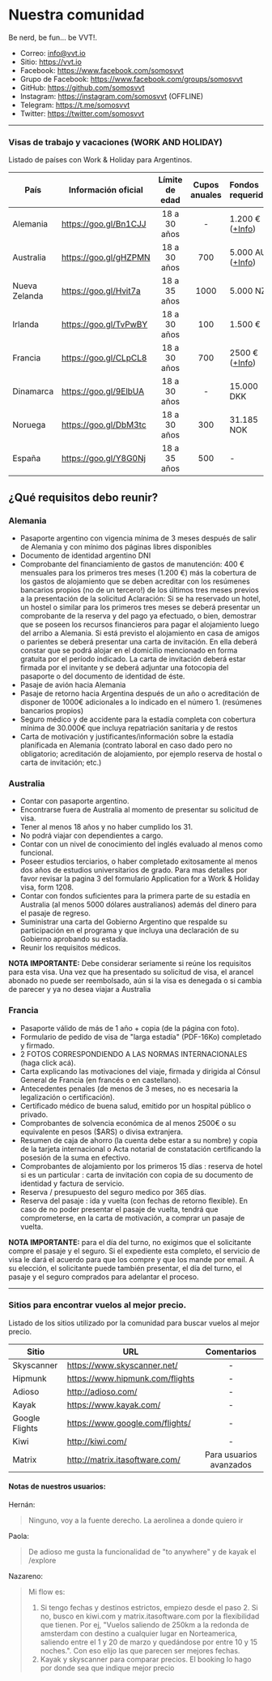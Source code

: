 # Nuestra comunidad
Be nerd, be fun... be VVT!.  

- Correo: info@vvt.io
- Sitio: https://vvt.io
- Facebook: https://www.facebook.com/somosvvt
- Grupo de Facebook: https://www.facebook.com/groups/somosvvt
- GitHub: https://github.com/somosvvt
- Instagram: https://instagram.com/somosvvt (OFFLINE)
- Telegram: https://t.me/somosvvt 
- Twitter: https://twitter.com/somosvvt

***


### Visas de trabajo y vacaciones (WORK AND HOLIDAY)

Listado de países con Work & Holiday para Argentinos. 

| País | Información oficial | Límite de edad | Cupos anuales | Fondos requeridos
| ------ | ------ | :------------------: |:------: | :------ |
| Alemania | https://goo.gl/Bn1CJJ | 18 a 30 años| - | 1.200 € ([+Info](#alemania)) |
| Australia | https://goo.gl/gHZPMN | 18 a 30 años | 700 |  5.000 AUD ([+Info](#australia)) |
| Nueva Zelanda | https://goo.gl/Hvit7a | 18 a 35 años | 1000 | 5.000 NZD
| Irlanda | https://goo.gl/TvPwBY | 18 a 30 años | 100 | 1.500 € |
| Francia | https://goo.gl/CLpCL8 | 18 a 30 años | 700 |  2500 € ([+Info](#francia))| 
| Dinamarca | https://goo.gl/9ElbUA | 18 a 30 años | - | 15.000 DKK |
| Noruega | https://goo.gl/DbM3tc | 18 a 30 años | 300 | 31.185 NOK  |
| España | https://goo.gl/Y8G0Nj | 18 a 35 años | 500 | - |

## ¿Qué requisitos debo reunir?

### Alemania 

- Pasaporte argentino con vigencia mínima de 3 meses después de salir de
Alemania y con mínimo dos páginas libres disponibles
- Documento de identidad argentino DNI 
- Comprobante del financiamiento de gastos de manutención:
400 € mensuales para los primeros tres meses (1.200 €) más la cobertura de los
gastos de alojamiento que se deben acreditar con los resúmenes bancarios propios
(no de un tercero!) de los últimos tres meses previos a la presentación de la
solicitud
Aclaración: Si se ha reservado un hotel, un hostel o similar para los primeros tres
meses se deberá presentar un comprobante de la reserva y del pago ya efectuado,
o bien, demostrar que se poseen los recursos financieros para pagar el alojamiento
luego del arribo a Alemania.
Si está previsto el alojamiento en casa de amigos o parientes se deberá presentar
una carta de invitación. En ella deberá constar que se podrá alojar en el domicilio
mencionado en forma gratuita por el período indicado. La carta de invitación deberá
estar firmada por el invitante y se deberá adjuntar una fotocopia del pasaporte o del
documento de identidad de éste.
- Pasaje de avión hacia Alemania
- Pasaje de retorno hacia Argentina después de un año o acreditación de disponer
de 1000€ adicionales a lo indicado en el número 1. (resúmenes bancarios propios)
- Seguro médico y de accidente para la estadía completa con cobertura mínima de
30.000€ que incluya repatriación sanitaria y de restos
- Carta de motivación y justificantes/información sobre la estadía planificada en
Alemania (contrato laboral en caso dado pero no obligatorio; acreditación de
alojamiento, por ejemplo reserva de hostal o carta de invitación; etc.)

### Australia 
- Contar con pasaporte argentino.
- Encontrarse fuera de Australia al momento de presentar su solicitud de visa.
- Tener al menos 18 años y no haber cumplido los 31.
- No podrá viajar con dependientes a cargo.
- Contar con un nivel de conocimiento del inglés evaluado al menos como funcional.
- Poseer estudios terciarios, o haber completado exitosamente al menos dos años de estudios universitarios de grado. Para mas detalles por favor revisar la pagina 3 del formulario Application for a Work & Holiday visa, form 1208. 
- Contar con fondos suficientes para la primera parte de su estadía en Australia (al menos 5000 dólares australianos) además del dinero para el pasaje de regreso.
- Suministrar una carta del Gobierno Argentino que respalde su participación en el programa y que incluya una declaración de su Gobierno aprobando su estadía.
- Reunir los requisitos médicos. 

**NOTA IMPORTANTE:** Debe considerar seriamente si reúne los requisitos para esta visa. Una vez que ha presentado su solicitud de visa, el arancel abonado no puede ser reembolsado, aún si la visa es denegada o si cambia de parecer y ya no desea viajar a Australia

### Francia 
- Pasaporte válido de más de 1 año + copia (de la página con foto).
- Formulario de pedido de visa de "larga estadía" (PDF-16Ko) completado y firmado.
- 2 FOTOS CORRESPONDIENDO A LAS NORMAS INTERNACIONALES (haga click acá).
- Carta explicando las motivaciones del viaje, firmada y dirigida al Cónsul General de Francia (en francés o en castellano).
- Antecedentes penales (de menos de 3 meses, no es necesaria la legalización o certificación).
- Certificado médico de buena salud, emitido por un hospital público o privado.
- Comprobantes de solvencia económica de al menos 2500€ o su equivalente en pesos ($ARS) o divisa extranjera.
- Resumen de caja de ahorro (la cuenta debe estar a su nombre) y copia de la tarjeta internacional o Acta notarial de constatación certificando la posesión de la suma en efectivo.
- Comprobantes de alojamiento por los primeros 15 días : reserva de hotel si es un particular : carta de invitación con copia de su documento de identidad y factura de servicio.
- Reserva / presupuesto del seguro medico por 365 días.
- Reserva del pasaje : ida y vuelta (con fechas de retorno flexible). En caso de no poder presentar el pasaje de vuelta, tendrá que comprometerse, en la carta de motivación, a comprar un pasaje de vuelta.

**NOTA IMPORTANTE:** para el día del turno, no exigimos que el solicitante compre el pasaje y el seguro. Si el expediente esta completo, el servicio de visa le dará el acuerdo para que los compre y que los mande por email. A su elección, el solicitante puede también presentar, el día del turno, el pasaje y el seguro comprados para adelantar el proceso.


***

### Sitios para encontrar vuelos al mejor precio. 

Listado de los sitios utilizado por la comunidad para buscar vuelos al mejor precio.  

| Sitio | URL | Comentarios
| ------ | ------ | :------: |
| Skyscanner | https://www.skyscanner.net/ | - |
| Hipmunk | https://www.hipmunk.com/flights | - |
| Adioso | http://adioso.com/ | - |
| Kayak | https://www.kayak.com/ | - |
| Google Flights | https://www.google.com/flights/ | - |
| Kiwi | http://kiwi.com/ | - |
| Matrix | http://matrix.itasoftware.com/ | Para usuarios avanzados |

#### Notas de nuestros usuarios: 

Hernán:
> Ninguno, voy a la fuente derecho. La aerolinea a donde quiero ir

Paola:
> De adioso me gusta la funcionalidad de "to anywhere" y de kayak el /explore

Nazareno:
> Mi flow es: 
>
> 1. Si tengo fechas y destinos estrictos, empiezo desde el paso 2. Si no, busco en kiwi.com y matrix.itasoftware.com por la flexibilidad que tienen. Por ej, "Vuelos saliendo de 250km a la redonda de amsterdam con destino a cualquier lugar en Norteamerica, saliendo entre el 1 y 20 de marzo y quedándose por entre 10 y 15 noches.". Con eso elijo las que parecen ser mejores fechas. 
> 2. Kayak y skyscanner para comparar precios. El booking lo hago por donde sea que indique mejor precio


